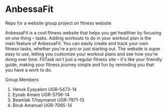 # AnbessaFit
Repo for a website group project on fitness website

AnbessaFit is a cool fitness website that helps you get healthier by focusing on one thing – tasks. Adding workouts to do in your workout plan is the main feature of AnbessaFit. You can easily create and track your own fitness tasks, whether you're a pro or just starting out. The website is super easy to use, letting you customize your workout plans and see how you're doing over time. FitTask isn't just a regular fitness site – it's like your friendly guide, making your fitness journey simple and fun by reminding you that you have a work to do.

Group Members

1.  Henok Eyayalem UGR-5473-14
2.  Eyoab Amare UGR-5756-14
3.  Beamlak T/haymanot UGR-7971-13
4.  Biruk Amanuel UGR-7065-14
